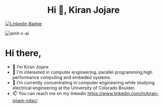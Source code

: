 <h1 align="center">Hi 👋, Kiran Jojare</h1>

[![Linkedin Badge](https://img.shields.io/badge/Amit-Choudhary-blue?style=flat-square&logo=linkedin)](https://www.linkedin.com/in/kiran-jojare-embedded/)

<p align="left"> <img src="https://komarev.com/ghpvc/?username=kiranj26&label=Profile%20views&color=0e75b6&style=flat" alt="amit-c-ai" /> </p>


# Hi there,
- 👋 I’m Kiran Jojare
- 👀 I'm interested in computer engineering, parallel programming,high performance computing and embeded systems.
- 🌱 I'm currently concentrating in computer engineering while studying electrical engineering at the University of Colorado Boulder.
- 📫 You can reach me on my linkedin https://www.linkedin.com/in/kiran-jojare-cdac/

<!---
kiranj26/kiranj26 is a ✨ special ✨ repository because its `README.md` (this file) appears on your GitHub profile.
You can click the Preview link to take a look at your changes.
--->
